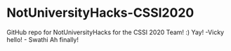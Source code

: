 # NotUniversityHacks-CSSI2020
GitHub repo for NotUniversityHacks for the CSSI 2020 Team! :)
Yay! -Vicky
hello! - Swathi
Ah finally!
